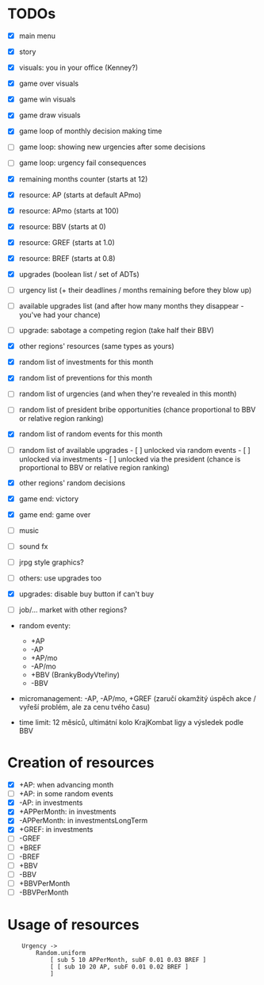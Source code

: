 # TODOs

- [x] main menu

- [x] story

- [x] visuals: you in your office (Kenney?)
- [x] game over visuals
- [x] game win visuals
- [x] game draw visuals

- [x] game loop of monthly decision making time
- [ ] game loop: showing new urgencies after some decisions
- [ ] game loop: urgency fail consequences

- [x] remaining months counter (starts at 12)
- [x] resource: AP (starts at default APmo)
- [x] resource: APmo (starts at 100)
- [x] resource: BBV (starts at 0)
- [x] resource: GREF (starts at 1.0)
- [x] resource: BREF (starts at 0.8)
- [x] upgrades (boolean list / set of ADTs)
- [ ] urgency list (+ their deadlines / months remaining before they blow up)
- [ ] available upgrades list (and after how many months they disappear - you've had your chance)

- [ ] upgrade: sabotage a competing region (take half their BBV)

- [x] other regions' resources (same types as yours)

- [x] random list of investments for this month
- [x] random list of preventions for this month
- [ ] random list of urgencies (and when they're revealed in this month)
- [ ] random list of president bribe opportunities (chance proportional to BBV or relative region ranking)
- [x] random list of random events for this month
- [ ] random list of available upgrades
      - [ ] unlocked via random events
      - [ ] unlocked via investments
      - [ ] unlocked via the president (chance is proportional to BBV or relative region ranking)

- [x] other regions' random decisions

- [x] game end: victory
- [x] game end: game over

- [ ] music
- [ ] sound fx
- [ ] jrpg style graphics?

- [ ] others: use upgrades too
- [x] upgrades: disable buy button if can't buy


- [ ] job/... market with other regions?

* random eventy:
  * +AP
  * -AP
  * +AP/mo
  * -AP/mo
  * +BBV (BrankyBodyVteřiny)
  * -BBV


* micromanagement: -AP, -AP/mo, +GREF (zaručí okamžitý úspěch akce / vyřeší problém, ale za cenu tvého času)

* time limit: 12 měsíců, ultimátní kolo KrajKombat ligy a výsledek podle BBV



# Creation of resources
- [x] +AP: when advancing month
- [ ] +AP: in some random events
- [x] -AP: in investments
- [x] +APPerMonth: in investments
- [x] -APPerMonth: in investmentsLongTerm
- [x] +GREF: in investments
- [ ] -GREF
- [ ] +BREF
- [ ] -BREF
- [ ] +BBV
- [ ] -BBV
- [ ] +BBVPerMonth
- [ ] -BBVPerMonth

# Usage of resources



        Urgency ->
            Random.uniform
                [ sub 5 10 APPerMonth, subF 0.01 0.03 BREF ]
                [ [ sub 10 20 AP, subF 0.01 0.02 BREF ]
                ]
